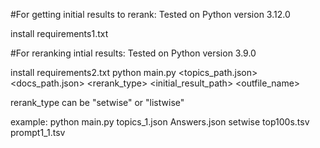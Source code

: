 #For getting initial results to rerank:
Tested on Python version 3.12.0

install requirements1.txt

#For reranking intial results:
Tested on Python version 3.9.0

install requirements2.txt
python main.py <topics_path.json> <docs_path.json> <rerank_type> <initial_result_path> <outfile_name>

rerank_type can be "setwise" or "listwise"

example: python main.py topics_1.json Answers.json setwise top100s.tsv prompt1_1.tsv
